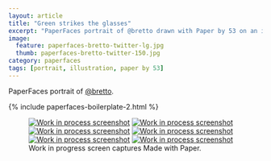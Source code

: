```yaml
---
layout: article
title: "Green strikes the glasses"
excerpt: "PaperFaces portrait of @bretto drawn with Paper by 53 on an iPad."
image: 
  feature: paperfaces-bretto-twitter-lg.jpg
  thumb: paperfaces-bretto-twitter-150.jpg
category: paperfaces
tags: [portrait, illustration, paper by 53]
---
```


PaperFaces portrait of [@bretto](http://twitter.com/bretto).

{% include paperfaces-boilerplate-2.html %}

<figure class="third">
	<a href="{{ site.url }}/images/paperfaces-bretto-process-1-lg.jpg"><img src="{{ site.url }}/images/paperfaces-bretto-process-1-600.jpg" alt="Work in process screenshot"></a>
	<a href="{{ site.url }}/images/paperfaces-bretto-process-2-lg.jpg"><img src="{{ site.url }}/images/paperfaces-bretto-process-2-600.jpg" alt="Work in process screenshot"></a>
	<a href="{{ site.url }}/images/paperfaces-bretto-process-3-lg.jpg"><img src="{{ site.url }}/images/paperfaces-bretto-process-3-600.jpg" alt="Work in process screenshot"></a>
	<a href="{{ site.url }}/images/paperfaces-bretto-process-4-lg.jpg"><img src="{{ site.url }}/images/paperfaces-bretto-process-4-600.jpg" alt="Work in process screenshot"></a>
	<a href="{{ site.url }}/images/paperfaces-bretto-process-5-lg.jpg"><img src="{{ site.url }}/images/paperfaces-bretto-process-5-600.jpg" alt="Work in process screenshot"></a>
	<a href="{{ site.url }}/images/paperfaces-bretto-process-6-lg.jpg"><img src="{{ site.url }}/images/paperfaces-bretto-process-6-600.jpg" alt="Work in process screenshot"></a>
	<figcaption>Work in progress screen captures Made with Paper.</figcaption>
</figure>